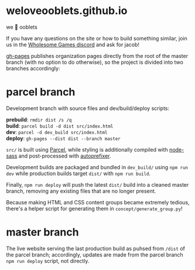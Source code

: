 # weloveooblets.github.io

we 🖤 ooblets

If you have any questions on the site or how to build something similar, join us in the [Wholesome Games discord](https://discord.gg/JjjBSz9) and ask for jacob!

[gh-pages](https://pages.github.com/) publishes organization pages directly from the root of the master branch (with no option to do otherwise), so the project is divided into two branches accordingly:

# parcel branch

Development branch with source files and dev/build/deploy scripts:

**prebuild**: `rmdir dist /s /q`  
**build**: `parcel build -d dist src/index.html`  
**dev**: `parcel -d dev_build src/index.html`  
**deploy**: `gh-pages --dist dist --branch master`

`src/` is built using [Parcel](https://parceljs.org/), while styling is additionally compiled with [node-sass](https://github.com/sass/node-sass) and post-processed with [autoprefixer](https://github.com/postcss/autoprefixer).

Development builds are packaged and bundled in `dev_build/` using `npm run dev` while production builds target `dist/` with `npm run build`.

Finally, `npm run deploy` will push the latest `dist/` build into a cleaned master branch, removing any existing files that are no longer present.

Because making HTML and CSS content groups became extremely tedious, there's a helper script for generating them in `concept/generate_group.py`!

# master branch

The live website serving the last production build as puhsed from `/dist` of the parcel branch; accordingly, updates are made from the parcel branch `npm run deploy` script, not directly.
